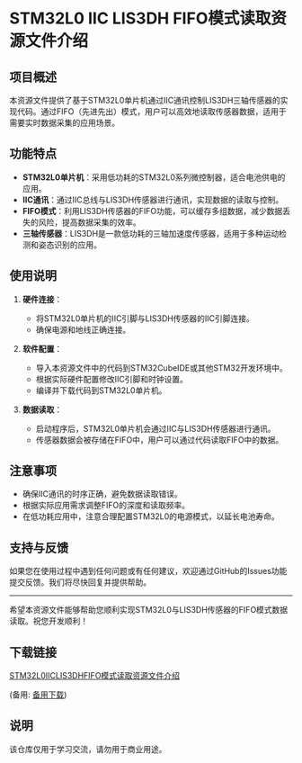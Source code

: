 # STM32L0 IIC LIS3DH FIFO模式读取资源文件介绍

## 项目概述

本资源文件提供了基于STM32L0单片机通过IIC通讯控制LIS3DH三轴传感器的实现代码。通过FIFO（先进先出）模式，用户可以高效地读取传感器数据，适用于需要实时数据采集的应用场景。

## 功能特点

- **STM32L0单片机**：采用低功耗的STM32L0系列微控制器，适合电池供电的应用。
- **IIC通讯**：通过IIC总线与LIS3DH传感器进行通讯，实现数据的读取与控制。
- **FIFO模式**：利用LIS3DH传感器的FIFO功能，可以缓存多组数据，减少数据丢失的风险，提高数据采集的效率。
- **三轴传感器**：LIS3DH是一款低功耗的三轴加速度传感器，适用于多种运动检测和姿态识别的应用。

## 使用说明

1. **硬件连接**：
   - 将STM32L0单片机的IIC引脚与LIS3DH传感器的IIC引脚连接。
   - 确保电源和地线正确连接。

2. **软件配置**：
   - 导入本资源文件中的代码到STM32CubeIDE或其他STM32开发环境中。
   - 根据实际硬件配置修改IIC引脚和时钟设置。
   - 编译并下载代码到STM32L0单片机。

3. **数据读取**：
   - 启动程序后，STM32L0单片机会通过IIC与LIS3DH传感器进行通讯。
   - 传感器数据会被存储在FIFO中，用户可以通过代码读取FIFO中的数据。

## 注意事项

- 确保IIC通讯的时序正确，避免数据读取错误。
- 根据实际应用需求调整FIFO的深度和读取频率。
- 在低功耗应用中，注意合理配置STM32L0的电源模式，以延长电池寿命。

## 支持与反馈

如果您在使用过程中遇到任何问题或有任何建议，欢迎通过GitHub的Issues功能提交反馈。我们将尽快回复并提供帮助。

---

希望本资源文件能够帮助您顺利实现STM32L0与LIS3DH传感器的FIFO模式数据读取。祝您开发顺利！

## 下载链接
[STM32L0IICLIS3DHFIFO模式读取资源文件介绍](https://pan.quark.cn/s/cdac0263b011) 

(备用: [备用下载](https://pan.baidu.com/s/1-LrOCkGNeT34-sPa3KZ6lw?pwd=1234))

## 说明

该仓库仅用于学习交流，请勿用于商业用途。
